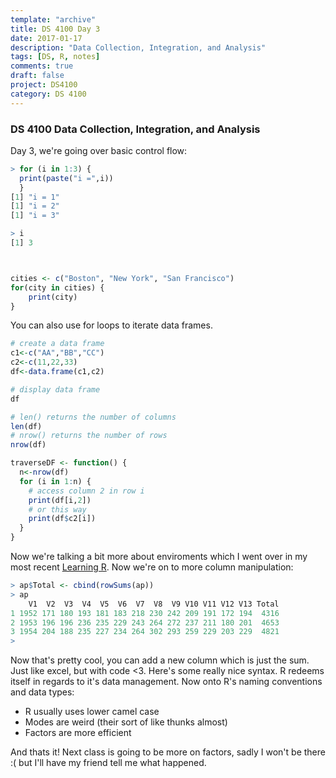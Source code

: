 ```yaml
---
template: "archive"
title: DS 4100 Day 3
date: 2017-01-17
description: "Data Collection, Integration, and Analysis"
tags: [DS, R, notes]
comments: true
draft: false
project: DS4100
category: DS 4100
---
```


### DS 4100 Data Collection, Integration, and Analysis

Day 3, we're going over basic control flow:

~~~ R
> for (i in 1:3) {
  print(paste("i =",i))
  }
[1] "i = 1"
[1] "i = 2"
[1] "i = 3"

> i
[1] 3



cities <- c("Boston", "New York", "San Francisco")
for(city in cities) {
	print(city)
}
~~~


You can also use for loops to iterate data frames. 

~~~ R
# create a data frame
c1<-c("AA","BB","CC")
c2<-c(11,22,33)
df<-data.frame(c1,c2)

# display data frame
df

# len() returns the number of columns
len(df)
# nrow() returns the number of rows
nrow(df)

traverseDF <- function() {
  n<-nrow(df)
  for (i in 1:n) {
    # access column 2 in row i
    print(df[i,2])
    # or this way
    print(df$c2[i])
  }
}
~~~


Now we're talking a bit more about enviroments which I went over in my most recent [Learning R](http://jaronoff.com/learning-r-part-6). Now we're on to more column manipulation:


~~~ R
> ap$Total <- cbind(rowSums(ap))
> ap
    V1  V2  V3  V4  V5  V6  V7  V8  V9 V10 V11 V12 V13 Total
1 1952 171 180 193 181 183 218 230 242 209 191 172 194  4316
2 1953 196 196 236 235 229 243 264 272 237 211 180 201  4653
3 1954 204 188 235 227 234 264 302 293 259 229 203 229  4821
> 

~~~

Now that's pretty cool, you can add a new column which is just the sum. Just like excel, but with code <3. Here's some really nice syntax. R redeems itself in regards to it's data management. Now onto R's naming conventions and data types:

* R usually uses lower camel case
* Modes are weird (their sort of like thunks almost)
* Factors are more efficient

And thats it! Next class is going to be more on factors, sadly I won't be there :( but I'll have my friend tell me what happened.























